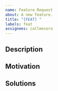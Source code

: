 ```yaml
---
name: Feature Request
about: A new feature.
title: "[FEAT] "
labels: feat
assignees: callmesora
---
```


## Description

## Motivation

## Solutions